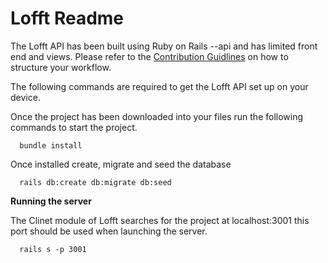 # Lofft Readme

The Lofft API has been built using Ruby on Rails --api and has limited front end and views. Please refer to the [Contribution Guidlines](https://github.com/LofftApp/lofft-web-api/wiki/Development-Cycle) on how to structure your workflow.

The following commands are required to get the Lofft API set up on your device.

Once the project has been downloaded into your files run the following commands to start the project.

```
  bundle install
```

Once installed create, migrate and seed the database

```
  rails db:create db:migrate db:seed
```

**Running the server**

The Clinet module of Lofft searches for the project at localhost:3001 this port should be used when launching the server.

```
  rails s -p 3001
```

